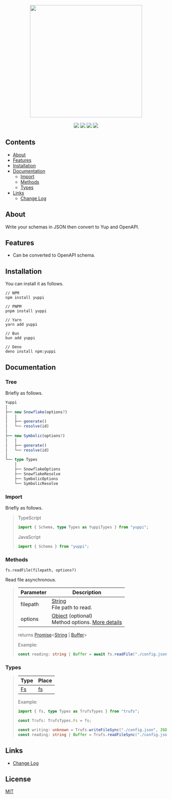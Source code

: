 [String]: https://developer.mozilla.org/en-US/docs/Web/JavaScript/Reference/Global_Objects/String
[Number]: https://developer.mozilla.org/en-US/docs/Web/JavaScript/Reference/Global_Objects/Number
[Date]: https://developer.mozilla.org/en-US/docs/Web/JavaScript/Reference/Global_Objects/Date
[Object]: https://developer.mozilla.org/en-US/docs/Web/JavaScript/Reference/Global_Objects/Object
[Array]: https://developer.mozilla.org/en-US/docs/Web/JavaScript/Reference/Global_Objects/Array
[Boolean]: https://developer.mozilla.org/en-US/docs/Web/JavaScript/Reference/Global_Objects/Boolean
[Buffer]: https://developer.mozilla.org/en-US/docs/Web/JavaScript/Reference/Global_Objects/ArrayBuffer
[Function]: https://developer.mozilla.org/en-US/docs/Web/JavaScript/Reference/Global_Objects/Function
[Promise]: https://developer.mozilla.org/en-US/docs/Web/JavaScript/Reference/Global_Objects/Promise
[Void]: https://developer.mozilla.org/en-US/docs/Web/JavaScript/Reference/Global_Objects/Undefined
[Fs]: ./src/types/Fs.type.ts

<div align="center">
  <br/>
  <img src="https://i.ibb.co/kVmjj374/logo.png" width="350px"/>
  <br/>
  <br/>
  <img src="https://img.shields.io/npm/v/yuppi?label=version&color=%23633BFF"/>
  <img src="https://img.shields.io/npm/l/yuppi?label=license&color=%23633BFF"/>
  <img src="https://img.shields.io/npm/dt/yuppi?label=downloads&color=%2300927F"/>
  <img src="https://img.shields.io/npm/unpacked-size/yuppi?label=size&color=%2300927F"/>
</div>

## Contents

- [About](#about)
- [Features](#features)
- [Installation](#installation)
- [Documentation](#documentation)
  - [Import](#import)
  - [Methods](#methods)
  - [Types](#types)
- [Links](#links)
  - [Change Log](CHANGELOG.md)

## About

Write your schemas in JSON then convert to Yup and OpenAPI.

## Features

- Can be converted to OpenAPI schema.

## Installation

You can install it as follows.

```shell
// NPM
npm install yuppi

// PNPM
pnpm install yuppi

// Yarn
yarn add yuppi

// Bun
bun add yuppi

// Deno
deno install npm:yuppi
```

## Documentation

### Tree

Briefly as follows.

```typescript
Yuppi
│
├── new Snowflake(options?)
│   │
│   ├── generate()
│   └── resolve(id)
│
├── new Symbolic(options?)
│   │
│   ├── generate()
│   └── resolve(id)
│
└── type Types
    │
    ├── SnowflakeOptions
    ├── SnowflakeResolve
    ├── SymbolicOptions
    └── SymbolicResolve
```

### Import

Briefly as follows.

> TypeScript
>
> ```typescript
> import { Schema, type Types as YuppiTypes } from "yuppi";
> ```
>
> JavaScript
>
> ```javascript
> import { Schema } from "yuppi";
> ```

### Methods

`fs.readFile(filepath, options?)`

Read file asynchronous.

> | Parameter | Description                                                                                                                    |
> | --------- | ------------------------------------------------------------------------------------------------------------------------------ |
> | filepath  | [String]<br/>File path to read.                                                                                                |
> | options   | [Object] (optional)<br/>Method options. [More details](https://github.com/fabiospampinato/atomically?tab=readme-ov-file#usage) |
>
> returns [Promise]<[String] | [Buffer]>
>
> Example:
>
> ```typescript
> const reading: string | Buffer = await fs.readFile("./config.json");
> ```

### Types

> | Type | Place          |
> | ---- | -------------- |
> | [Fs] | [fs](#methods) |
>
> Example:
>
> ```typescript
> import { fs, type Types as TrufsTypes } from "trufs";
>
> const Trufs: TrufsTypes.Fs = fs;
>
> const writing: unknown = Trufs.writeFileSync("./config.json", JSON.stringify({}));
> const reading: string | Buffer = Trufs.readFileSync("./config.json");
> ```

## Links

- [Change Log](CHANGELOG.md)

## License

[MIT](LICENSE.md)
